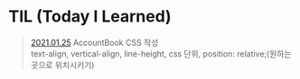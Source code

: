 # TIL (Today I Learned)

> [2021.01.25](https://github.com/soi-ha/Studying/blob/main/TIL/2021.01.25.md) AccountBook CSS 작성    
text-align, vertical-align, line-height, css 단위, position: relative;(원하는 곳으로 위치시키기)
